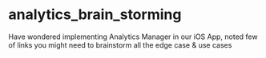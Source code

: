 # analytics_brain_storming
Have wondered implementing Analytics Manager in our iOS App, noted few of links you might need to brainstorm all the edge case &amp; use cases
